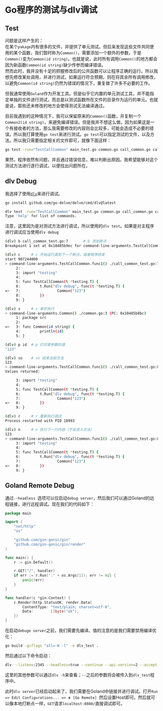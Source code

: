 # Go程序的测试与dlv调试

## Test

问题是这样产生的：  
在某个`pakage`内有很多的文件，并提供了单元测试。但后来发现这些文件共同使用的某个函数，我们暂时称为`Common()`，需要添加一个额外的参数，于是`Common()`变为`Common(id string)`。也就是说，此时所有调用`Common()`的地方都会因为新函数`Common(id string)`缺少传参而编译错误。  
然而此时，我并没有十足的把握修改后的公共函数可以让程序正确的运行。所以我想先修改某处调用，并进行测试，如果运行符合预期，则在将其余所有调用修改，以避免`Common(id string)`仍然为错误的情况下，重复做了许多不必要的工作。

但我通常使用`Goland`作为开发工具。但是似乎它内置的单元测试工具，并不能指定单独的文件进行测试，而总是以测试函数所在文件的目录作为运行的单元。也就是说，那些还未修改的地方会使得测试无法编译通过。

目前我遇到的这种情况下，我可以保留原来的`Common()`函数，并复制一个`Common2(id string)`，来避免编译错误。但是我并不想这么做。因为如果这是一个有接收者的方法，那么我需要修改的内容则会比较多，可能会造成不必要的错误。所以我打算使用`go test`来进行测试。`go test`可以指定测试的文件，以及方法。所以我只需要指定相关的文件即可，就像下面这样：

```bash
go test -run="TestCallCommon" main_test.go common.go call_common.go call_common_test.go
```

果然，程序依然有问题，并且通过错误信息，难以判断出原因。我希望能够对这个测试方法进行逐行调试，以便找出问题所在。

## dlv Debug

我选择了使用[`dlv`](https://github.com/go-delve/delve)来进行调试。

```bash
go install github.com/go-delve/delve/cmd/dlv@latest
```

```bash
dlv test -run="TestCallCommon" main_test.go common.go call_common.go call_common_test.go
Type 'help' for list of commands.
```

注意，这里因为是对测试方法进行调试，所以使用的`dlv test`。如果是对主程序进行调试应当使用`dlv debug`

```bash
(dlv) b call_common_test.go:7		# b 添加断点
Breakpoint 1 set at 0x10485b9ec for command-line-arguments.TestCallCommon.func1() ./call_common_test.go:7
```

```bash
(dlv) c		# c 开始运行直到下一个断点，或者程序结束
start 907244000
> command-line-arguments.TestCallCommon.func1() ./call_common_test.go:7 (hits goroutine(35):1 total:1) (PC: 0x10485b9ec)
     2: 
     3: import "testing"
     4: 
     5: func TestCallCommon(t *testing.T) {
     6:         t.Run("dlv debug", func(t *testing.T) {
=>   7:                 Common("123")
     8:         })
     9: }
```

```bash
(dlv) s		# s 单步执行
> command-line-arguments.Common() ./common.go:3 (PC: 0x10485b8bc)
     1: package src
     2: 
=>   3: func Common(id string) {
     4:         println(id)
     5: }
```

```bash
(dlv) p id	# p 打印某参数的值
"123"
```

```bash
(dlv) so	# so 结束当前方法
123
> command-line-arguments.TestCallCommon.func1() ./call_common_test.go:8 (PC: 0x10485b9fc)
Values returned:

     3: import "testing"
     4: 
     5: func TestCallCommon(t *testing.T) {
     6:         t.Run("dlv debug", func(t *testing.T) {
     7:                 Common("123")
=>   8:         })
     9: }
```

```bash
(dlv) r		# r 重新执行调试
Process restarted with PID 18993
```

```bash
(dlv) n		# n 执行下一行内容（不会进入方法）
123
> command-line-arguments.TestCallCommon.func1() ./call_common_test.go:8 (PC: 0x104a6f9fc)
     3: import "testing"
     4: 
     5: func TestCallCommon(t *testing.T) {
     6:         t.Run("dlv debug", func(t *testing.T) {
     7:                 Common("123")
=>   8:         })
     9: }
```



## Goland Remote Debug

通过`--headless `选项可以仅启动`debug server`，然后我们可以通过Goland的远程链接，进行远程调试。现在我们的代码如下：

```go
package main

import (
	"net/http"
	"os"

	"github.com/gin-gonic/gin"
	"github.com/gin-gonic/gin/render"
)

func main() {
	r := gin.Default()

	r.GET("/", handler)
	if err := r.Run(":" + os.Args[1]); err != nil {
		panic(err)
	}
}

func handler(c *gin.Context) {
	c.Render(http.StatusOK, render.Data{
		ContentType: "text/plain; charset=utf-8",
		Data:        []byte("ok"),
	})
}
```

在启动`debuge server`之前，我们需要先编译。值的注意的是我们需要禁用编译优化：

```bash
go build -gcflags "all=-N -l" -o dlv_test .
```

然后通过以下命令启动：

```bash
dlv --listen=:2345 --headless=true --continue --api-version=2 --accept-multiclient exec dlv_test -- ':8080'
```

这里的其他参数可以通过`dlv -h`来查看；`--`之后的参数将会被传入到`dlv_test`程序中。

此时`dlv server`已经启动起来了，我们需要在Goland中链接并进行调试。打开`Run => Edit Configurations... => ➕ [Go Remote] `然后设置Host即可。然后就可以像本地打断点一样，`GET`请求`localhost:8080/`直接调试即可。

